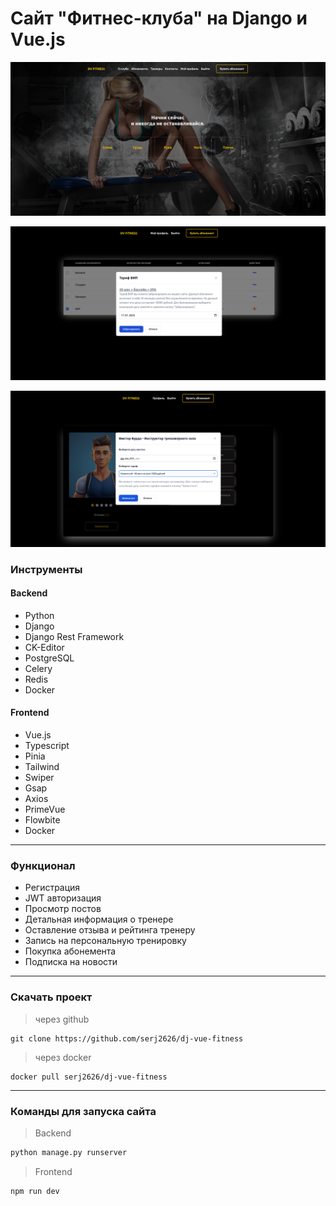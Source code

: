 # Сайт "Фитнес-клуба" на Django и Vue.js

![Django](./frontend/src/assets/screen/screen.png)

![Django](./frontend/src/assets/screen/screen-order.png)

![Django](./frontend/src/assets/screen/screen-order-training.png)

### Инструменты

#### Backend

- Python
- Django
- Django Rest Framework
- CK-Editor
- PostgreSQL
- Celery
- Redis
- Docker

#### Frontend

- Vue.js
- Typescript
- Pinia
- Tailwind
- Swiper
- Gsap
- Axios
- PrimeVue
- Flowbite
- Docker

---

### Функционал

- Регистрация
- JWT авторизация
- Просмотр постов
- Детальная информация о тренере
- Оставление отзыва и рейтинга тренеру
- Запись на персональную тренировку
- Покупка абонемента
- Подписка на новости

---

### Скачать проект

> через github

    git clone https://github.com/serj2626/dj-vue-fitness

> через docker

    docker pull serj2626/dj-vue-fitness

---

### Команды для запуска сайта

> Backend

```bash
python manage.py runserver
```

> Frontend

```bash
npm run dev
```

